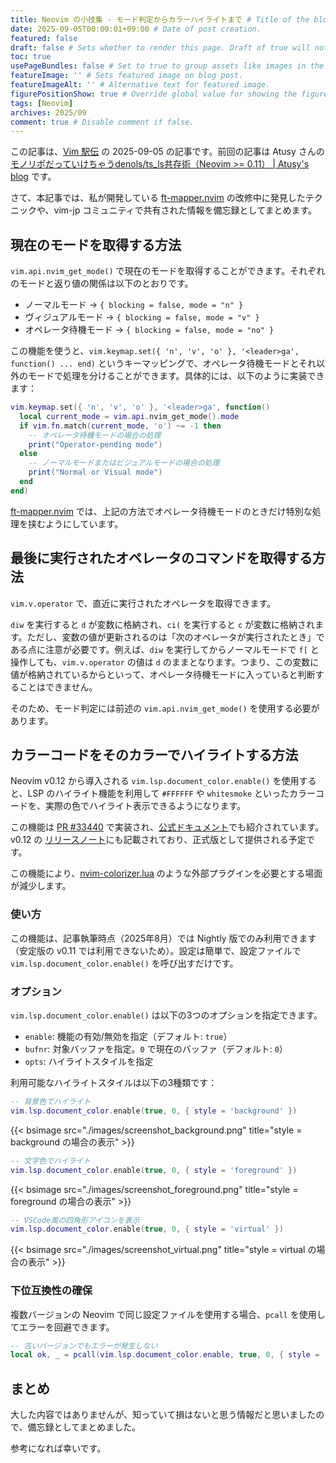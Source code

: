 ```yaml
---
title: Neovim の小技集 - モード判定からカラーハイライトまで # Title of the blog post.
date: 2025-09-05T00:00:01+09:00 # Date of post creation.
featured: false
draft: false # Sets whether to render this page. Draft of true will not be rendered.
toc: true
usePageBundles: false # Set to true to group assets like images in the same folder as this post.
featureImage: '' # Sets featured image on blog post.
featureImageAlt: '' # Alternative text for featured image.
figurePositionShow: true # Override global value for showing the figure label.
tags: [Neovim]
archives: 2025/09
comment: true # Disable comment if false.
---
```


この記事は、[Vim 駅伝](https://vim-jp.org/ekiden/) の 2025-09-05 の記事です。前回の記事は Atusy さんの [モノリポだっていけちゃうdenols/ts_ls共存術（Neovim >= 0.11） | Atusy's blog](https://blog.atusy.net/2025/09/03/node-deno-decision-with-monorepo-support/) です。

さて、本記事では、私が開発している [ft-mapper.nvim](https://github.com/s-show/ft-mapper.nvim) の改修中に発見したテクニックや、vim-jp コミュニティで共有された情報を備忘録としてまとめます。

## 現在のモードを取得する方法

`vim.api.nvim_get_mode()` で現在のモードを取得することができます。それぞれのモードと返り値の関係は以下のとおりです。

- ノーマルモード       -> `{ blocking = false, mode = "n" }`
- ヴィジュアルモード   -> `{ blocking = false, mode = "v" }`
- オペレータ待機モード -> `{ blocking = false, mode = "no" }`

この機能を使うと、`vim.keymap.set({ 'n', 'v', 'o' }, '<leader>ga', function() ... end)` というキーマッピングで、オペレータ待機モードとそれ以外のモードで処理を分けることができます。具体的には、以下のように実装できます：


```lua
vim.keymap.set({ 'n', 'v', 'o' }, '<leader>ga', function()
  local current_mode = vim.api.nvim_get_mode().mode
  if vim.fn.match(current_mode, 'o') ~= -1 then
    -- オペレータ待機モードの場合の処理
    print("Operator-pending mode")
  else
    -- ノーマルモードまたはビジュアルモードの場合の処理
    print("Normal or Visual mode")
  end
end)
```

[ft-mapper.nvim](https://github.com/s-show/ft-mapper.nvim) では、上記の方法でオペレータ待機モードのときだけ特別な処理を挟むようにしています。

## 最後に実行されたオペレータのコマンドを取得する方法

`vim.v.operator` で、直近に実行されたオペレータを取得できます。

`diw` を実行すると `d` が変数に格納され、`ci(` を実行すると `c` が変数に格納されます。ただし、変数の値が更新されるのは「次のオペレータが実行されたとき」である点に注意が必要です。例えば、`diw` を実行してからノーマルモードで `f[` と操作しても、`vim.v.operator` の値は `d` のままとなります。つまり、この変数に値が格納されているからといって、オペレータ待機モードに入っていると判断することはできません。

そのため、モード判定には前述の `vim.api.nvim_get_mode()` を使用する必要があります。


## カラーコードをそのカラーでハイライトする方法

Neovim v0.12 から導入される `vim.lsp.document_color.enable()` を使用すると、LSP のハイライト機能を利用して `#FFFFFF` や `whitesmoke` といったカラーコードを、実際の色でハイライト表示できるようになります。

この機能は [PR #33440](https://github.com/neovim/neovim/pull/33440) で実装され、[公式ドキュメント](https://neovim.io/doc/user/lsp.html#lsp-document_color)でも紹介されています。v0.12 の [リリースノート](https://github.com/neovim/neovim/blob/9269a1da355b760f5da66a5d2ee7eaad7399848d/runtime/doc/news.txt#L206)にも記載されており、正式版として提供される予定です。

この機能により、[nvim-colorizer.lua](https://github.com/norcalli/nvim-colorizer.lua) のような外部プラグインを必要とする場面が減少します。

### 使い方

この機能は、記事執筆時点（2025年8月）では Nightly 版でのみ利用できます（安定版の v0.11 では利用できないため）。設定は簡単で、設定ファイルで `vim.lsp.document_color.enable()` を呼び出すだけです。

### オプション

`vim.lsp.document_color.enable()` は以下の3つのオプションを指定できます。

- `enable`: 機能の有効/無効を指定（デフォルト: `true`）
- `bufnr`: 対象バッファを指定。`0` で現在のバッファ（デフォルト: `0`）
- `opts`: ハイライトスタイルを指定

利用可能なハイライトスタイルは以下の3種類です：

```lua
-- 背景色でハイライト
vim.lsp.document_color.enable(true, 0, { style = 'background' })
```

{{< bsimage src="./images/screenshot_background.png" title="style = background の場合の表示" >}}

```lua
-- 文字色でハイライト
vim.lsp.document_color.enable(true, 0, { style = 'foreground' })
```

{{< bsimage src="./images/screenshot_foreground.png" title="style = foreground の場合の表示" >}}

```lua
-- VSCode風の四角形アイコンを表示
vim.lsp.document_color.enable(true, 0, { style = 'virtual' })
```

{{< bsimage src="./images/screenshot_virtual.png" title="style = virtual の場合の表示" >}}

### 下位互換性の確保

複数バージョンの Neovim で同じ設定ファイルを使用する場合、`pcall` を使用してエラーを回避できます。

```lua
-- 古いバージョンでもエラーが発生しない
local ok, _ = pcall(vim.lsp.document_color.enable, true, 0, { style = 'virtual' })
```

## まとめ

大した内容ではありませんが、知っていて損はないと思う情報だと思いましたので、備忘録としてまとめました。

参考になれば幸いです。

